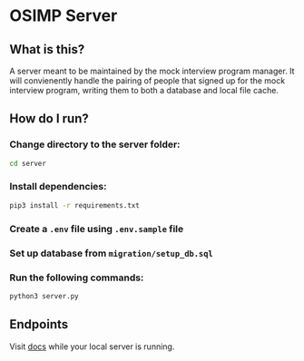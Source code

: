 # OSIMP Server

## What is this?

A server meant to be maintained by the mock interview program manager. It will convienently handle the pairing of people that signed up for the mock interview program, writing them to both a database and local file cache.

## How do I run?

### Change directory to the server folder:

```bash
cd server
```

### Install dependencies:

```bash
pip3 install -r requirements.txt
```

### Create a `.env` file using `.env.sample` file

### Set up database from `migration/setup_db.sql`

### Run the following commands:
```bash
python3 server.py
```

## Endpoints

Visit [docs](http://localhost:8080/docs) while your local server is running.
